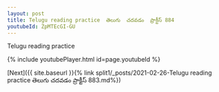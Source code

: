 ```yaml
---
layout: post
title: Telugu reading practice  తెలుగు  చదవడం  ప్రాక్టీస్ 884
youtubeId: ZpMTEcGI-GU
---
```

 
 
Telugu reading practice
 
 
 
 
 


{% include youtubePlayer.html id=page.youtubeId %}
 
[Next]({{ site.baseurl }}{% link  split1/_posts/2021-02-26-Telugu reading practice  తెలుగు  చదవడం  ప్రాక్టీస్ 883.md%})
 
